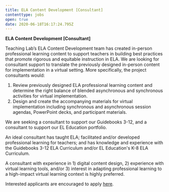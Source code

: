 ```yaml
---
title: ELA Content Development [Consultant] 
contenttype: jobs
open: true
date: 2020-06-18T16:17:24.795Z
---
```

**ELA Content Development \[Consultant]**

Teaching Lab’s ELA Content Development team has created in-person professional learning content to support teachers in building best practices that promote rigorous and equitable instruction in ELA. We are looking for consultant support to translate the previously designed in-person content for implementation in a virtual setting. More specifically, the project consultants would:

1. Review previously designed ELA professional learning content and determine the right balance of blended asynchronous and synchronous activities for virtual implementation.
2. Design and create the accompanying materials for virtual implementation including synchronous and asynchronous session agendas, PowerPoint decks, and participant materials.

We are seeking a consultant to support our Guidebooks 3-12, and a consultant to support our EL Education portfolio.

An ideal consultant has taught ELA; facilitated and/or developed professional learning for teachers; and has knowledge and experience with the Guidebooks 3-12 ELA Curriculum and/or EL Education's K-8 ELA Curriculum. 

A consultant with experience in 1) digital content design, 2) experience with virtual learning tools, and/or 3) interest in adapting professional learning to a high-impact virtual learning context is highly preferred.

Interested applicants are encouraged to apply [here](https://forms.gle/CibVTo6WZB592FG66).